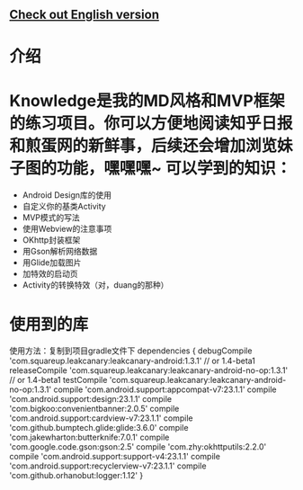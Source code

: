 [Check out English version](README.md)
--

介绍
===
Knowledge是我的MD风格和MVP框架的练习项目。你可以方便地阅读知乎日报和煎蛋网的新鲜事，后续还会增加浏览妹子图的功能，嘿嘿嘿~
可以学到的知识：
===
- Android Design库的使用
- 自定义你的基类Activity
- MVP模式的写法
- 使用Webview的注意事项
- OKhttp封装框架
- 用Gson解析网络数据
- 用Glide加载图片
- 加特效的启动页
- Activity的转换特效（对，duang的那种）

使用到的库
===
使用方法：复制到项目gradle文件下
    dependencies {
    debugCompile 'com.squareup.leakcanary:leakcanary-android:1.3.1' // or 1.4-beta1
    releaseCompile 'com.squareup.leakcanary:leakcanary-android-no-op:1.3.1' // or 1.4-beta1
    testCompile 'com.squareup.leakcanary:leakcanary-android-no-op:1.3.1'
    compile 'com.android.support:appcompat-v7:23.1.1'
    compile 'com.android.support:design:23.1.1'
    compile 'com.bigkoo:convenientbanner:2.0.5'
    compile 'com.android.support:cardview-v7:23.1.1'
    compile 'com.github.bumptech.glide:glide:3.6.0'
    compile 'com.jakewharton:butterknife:7.0.1'
    compile 'com.google.code.gson:gson:2.5'
    compile 'com.zhy:okhttputils:2.2.0'
    compile 'com.android.support:support-v4:23.1.1'
    compile 'com.android.support:recyclerview-v7:23.1.1'
    compile 'com.github.orhanobut:logger:1.12'
    }
